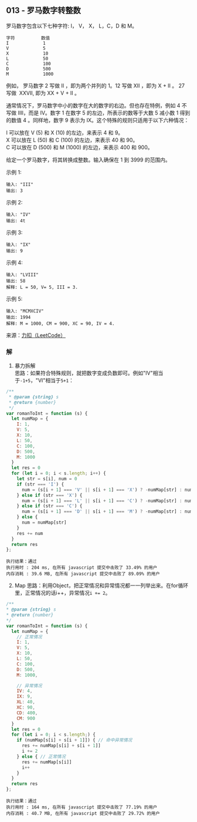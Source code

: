 ## 013 - 罗马数字转整数
罗马数字包含以下七种字符: I， V， X， L，C，D 和 M。
```
字符          数值
I             1
V             5
X             10
L             50
C             100
D             500
M             1000
```
例如， 罗马数字 2 写做 II ，即为两个并列的 1。12 写做 XII ，即为 X + II 。 27 写做  XXVII, 即为 XX + V + II 。

通常情况下，罗马数字中小的数字在大的数字的右边。但也存在特例，例如 4 不写做 IIII，而是 IV。数字 1 在数字 5 的左边，所表示的数等于大数 5 减小数 1 得到的数值 4 。同样地，数字 9 表示为 IX。这个特殊的规则只适用于以下六种情况：

I 可以放在 V (5) 和 X (10) 的左边，来表示 4 和 9。  
X 可以放在 L (50) 和 C (100) 的左边，来表示 40 和 90。   
C 可以放在 D (500) 和 M (1000) 的左边，来表示 400 和 900。 

给定一个罗马数字，将其转换成整数。输入确保在 1 到 3999 的范围内。  

示例 1:
```
输入: "III"
输出: 3
```
示例 2:
```
输入: "IV"
输出: 4t
```
示例 3:
```
输入: "IX"
输出: 9
```
示例 4:
```
输入: "LVIII"
输出: 58
解释: L = 50, V= 5, III = 3.
```
示例 5:
```
输入: "MCMXCIV"
输出: 1994
解释: M = 1000, CM = 900, XC = 90, IV = 4.
```
来源：[力扣（LeetCode）](https://leetcode-cn.com/problems/roman-to-integer)

### 解
1. 暴力拆解  
思路：如果符合特殊规则，就把数字变成负数即可。例如"IV"相当于```-1+5```，"VI"相当于```5+1```：
```js
/**
 * @param {string} s
 * @return {number}
 */
var romanToInt = function (s) {
  let numMap = {
    I: 1,
    V: 5,
    X: 10,
    L: 50,
    C: 100,
    D: 500,
    M: 1000
  }
  let res = 0
  for (let i = 0; i < s.length; i++) {
    let str = s[i], num = 0
    if (str === 'I') {
      num = (s[i + 1] === 'V' || s[i + 1] === 'X') ? -numMap[str] : numMap[str]
    } else if (str === 'X') {
      num = (s[i + 1] === 'L' || s[i + 1] === 'C') ? -numMap[str] : numMap[str]
    } else if (str === 'C') {
      num = (s[i + 1] === 'D' || s[i + 1] === 'M') ? -numMap[str] : numMap[str]
    } else {
      num = numMap[str]
    }
    res += num
  }
  return res
};
```
```
执行结果：通过
执行用时 : 204 ms, 在所有 javascript 提交中击败了 33.49% 的用户
内存消耗 : 39.6 MB, 在所有 javascript 提交中击败了 89.09% 的用户
```

2. Map
思路：利用Object，把正常情况和异常情况都一一列举出来。在for循环里，正常情况的话i++，异常情况```i += 2```。
```js
/**
* @param {string} s
* @return {number}
*/
var romanToInt = function (s) {
  let numMap = {
    // 正常情况
    I: 1,
    V: 5,
    X: 10,
    L: 50,
    C: 100,
    D: 500,
    M: 1000,

    // 异常情况
    IV: 4,
    IX: 9,
    XL: 40,
    XC: 90,
    CD: 400,
    CM: 900
  }
  let res = 0
  for (let i = 0; i < s.length;) {
    if (numMap[s[i] + s[i + 1]]) { // 命中异常情况
      res += numMap[s[i] + s[i + 1]]
      i += 2
    } else { // 正常情况
      res += numMap[s[i]]
      i++
    }
  }
  return res
};
```
```
执行结果：通过
执行用时 : 164 ms, 在所有 javascript 提交中击败了 77.19% 的用户
内存消耗 : 40.7 MB, 在所有 javascript 提交中击败了 29.72% 的用户
```